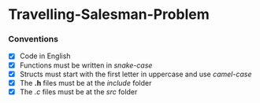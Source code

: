 # Travelling-Salesman-Problem

### Conventions
- [x] Code in English
- [x] Functions must be written in *snake-case*
- [x]  Structs must start with the first letter in uppercase and use *camel-case*
- [x] The **.h** files must be at the *include* folder
- [x] The *.c* files must be at the *src* folder

